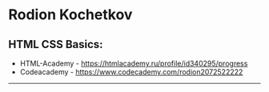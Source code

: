 # Rodion Kochetkov
## HTML CSS Basics: 
+	HTML-Academy 	- https://htmlacademy.ru/profile/id340295/progress
+	Codeacademy 	- https://www.codecademy.com/rodion2072522222
---

